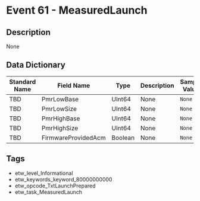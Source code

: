 # Event 61 - MeasuredLaunch

## Description
None

## Data Dictionary
|Standard Name|Field Name|Type|Description|Sample Value|
|---|---|---|---|---|
|TBD|PmrLowBase|UInt64|None|`None`|
|TBD|PmrLowSize|UInt64|None|`None`|
|TBD|PmrHighBase|UInt64|None|`None`|
|TBD|PmrHighSize|UInt64|None|`None`|
|TBD|FirmwareProvidedAcm|Boolean|None|`None`|

## Tags
* etw_level_Informational
* etw_keywords_keyword_80000000000
* etw_opcode_TxtLaunchPrepared
* etw_task_MeasuredLaunch
